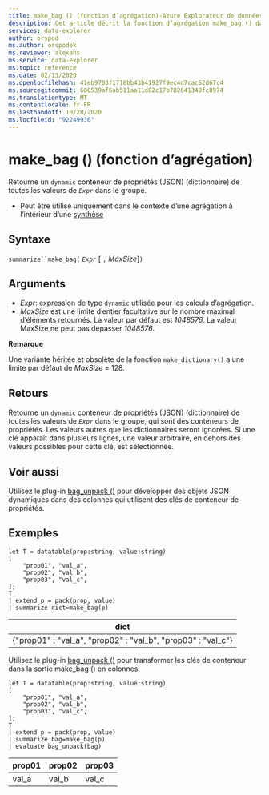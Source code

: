 ```yaml
---
title: make_bag () (fonction d’agrégation)-Azure Explorateur de données
description: Cet article décrit la fonction d’agrégation make_bag () dans Azure Explorateur de données.
services: data-explorer
author: orspod
ms.author: orspodek
ms.reviewer: alexans
ms.service: data-explorer
ms.topic: reference
ms.date: 02/13/2020
ms.openlocfilehash: 41eb9703f1718bb43b41927f9ec4d7cac52d67c4
ms.sourcegitcommit: 608539af6ab511aa11d82c17b782641340fc8974
ms.translationtype: MT
ms.contentlocale: fr-FR
ms.lasthandoff: 10/20/2020
ms.locfileid: "92249936"
---
```

# <a name="make_bag-aggregation-function"></a>make_bag () (fonction d’agrégation)

Retourne un `dynamic` conteneur de propriétés (JSON) (dictionnaire) de toutes les valeurs de *`Expr`* dans le groupe.

* Peut être utilisé uniquement dans le contexte d’une agrégation à l’intérieur d’une [synthèse](summarizeoperator.md)

## <a name="syntax"></a>Syntaxe

`summarize``make_bag(` *`Expr`* [ `,` *MaxSize*]`)`

## <a name="arguments"></a>Arguments

* *Expr*: expression de type `dynamic` utilisée pour les calculs d’agrégation.
* *MaxSize* est une limite d’entier facultative sur le nombre maximal d’éléments retournés. La valeur par défaut est *1048576*. La valeur MaxSize ne peut pas dépasser *1048576*.

**Remarque**

Une variante héritée et obsolète de la fonction `make_dictionary()` a une limite par défaut de *MaxSize* = 128.

## <a name="returns"></a>Retours

Retourne un `dynamic` conteneur de propriétés (JSON) (dictionnaire) de toutes les valeurs de *`Expr`* dans le groupe, qui sont des conteneurs de propriétés.
Les valeurs autres que les dictionnaires seront ignorées.
Si une clé apparaît dans plusieurs lignes, une valeur arbitraire, en dehors des valeurs possibles pour cette clé, est sélectionnée.

## <a name="see-also"></a>Voir aussi

Utilisez le plug-in [bag_unpack ()](bag-unpackplugin.md) pour développer des objets JSON dynamiques dans des colonnes qui utilisent des clés de conteneur de propriétés. 

## <a name="examples"></a>Exemples

```kusto
let T = datatable(prop:string, value:string)
[
    "prop01", "val_a",
    "prop02", "val_b",
    "prop03", "val_c",
];
T
| extend p = pack(prop, value)
| summarize dict=make_bag(p)

```

|dict|
|----|
|{"prop01" : "val_a", "prop02" : "val_b", "prop03" : "val_c"} |

Utilisez le plug-in [bag_unpack ()](bag-unpackplugin.md) pour transformer les clés de conteneur dans la sortie make_bag () en colonnes. 

```kusto
let T = datatable(prop:string, value:string)
[
    "prop01", "val_a",
    "prop02", "val_b",
    "prop03", "val_c",
];
T
| extend p = pack(prop, value)
| summarize bag=make_bag(p)
| evaluate bag_unpack(bag) 

```

|prop01|prop02|prop03|
|---|---|---|
|val_a|val_b|val_c|

